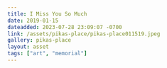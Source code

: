 ```yaml
---
title: I Miss You So Much
date: 2019-01-15
dateadded: 2023-07-28 23:09:07 -0700
link: /assets/pikas-place/pikas-place011519.jpeg
gallery: pikas-place
layout: asset
tags: ["art", "memorial"]
--- 
```

